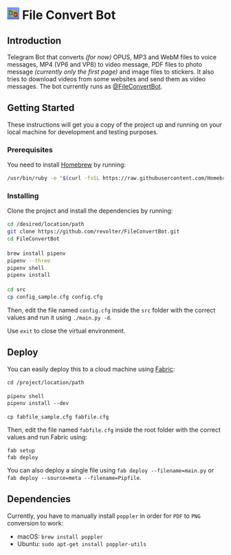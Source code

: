 # <img src="/images/logo.png" width="28"/> File Convert Bot

## Introduction

Telegram Bot that converts _(for now)_ OPUS, MP3 and WebM files to voice messages, MP4 (VP6 and VP8) to video message, PDF files to photo message _(currently only the first page)_ and image files to stickers. It also tries to download videos from some websites and send them as video messages. The bot currently runs as [@FileConvertBot](https://t.me/FileConvertBot).

## Getting Started

These instructions will get you a copy of the project up and running on your local machine for development and testing purposes.

### Prerequisites

You need to install [Homebrew](https://brew.sh) by running:

```sh
/usr/bin/ruby -e "$(curl -fsSL https://raw.githubusercontent.com/Homebrew/install/master/install)"
```

### Installing

Clone the project and install the dependencies by running:

```sh
cd /desired/location/path
git clone https://github.com/revolter/FileConvertBot.git
cd FileConvertBot

brew install pipenv
pipenv --three
pipenv shell
pipenv install

cd src
cp config_sample.cfg config.cfg
```

Then, edit the file named `config.cfg` inside the `src` folder with the correct values and run it using `./main.py -d`.

Use `exit` to close the virtual environment.

## Deploy

You can easily deploy this to a cloud machine using [Fabric](http://fabfile.org):

```
cd /project/location/path

pipenv shell
pipenv install --dev

cp fabfile_sample.cfg fabfile.cfg
```

Then, edit the file named `fabfile.cfg` inside the root folder with the correct values and run Fabric using:

```
fab setup
fab deploy
```

You can also deploy a single file using `fab deploy --filename=main.py` or `fab deploy --source=meta --filename=Pipfile`.

## Dependencies

Currently, you have to manually install `poppler` in order for `PDF` to `PNG` conversion to work:

- macOS: `brew install poppler`
- Ubuntu: `sudo apt-get install poppler-utils`
